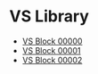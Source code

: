 # VS Library

* [VS Block 00000](/library/virusshare/Virusshare.00000.html)
* [VS Block 00001](/library/virusshare/Virusshare.00001.html)
* [VS Block 00002](/library/virusshare/Virusshare.00002.html)


